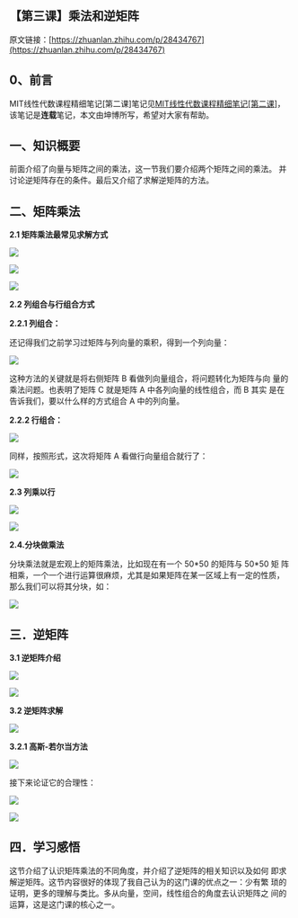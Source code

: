 ## 【第三课】乘法和逆矩阵

原文链接：[https://zhuanlan.zhihu.com/p/28434767](https://zhuanlan.zhihu.com/p/28434767)

## **0、前言**

MIT线性代数课程精细笔记\[第二课\]笔记见[MIT线性代数课程精细笔记\[第二课\]](https://zhuanlan.zhihu.com/p/28325166)，该笔记是**连载**笔记，本文由坤博所写，希望对大家有帮助。

## **一、知识概要**

前面介绍了向量与矩阵之间的乘法，这一节我们要介绍两个矩阵之间的乘法。 并讨论逆矩阵存在的条件。最后又介绍了求解逆矩阵的方法。

## **二、矩阵乘法**

**2.1 矩阵乘法最常见求解方式**

![](https://pic3.zhimg.com/80/v2-5d0fdb0414810845382a9f283b12d731_hd.jpg)

![](https://pic3.zhimg.com/80/v2-2912bad4f525784a77b8c461e9e162f7_hd.jpg)

![](https://pic3.zhimg.com/80/v2-488a238c3c057e45c979a70582c4521a_hd.jpg)

**2.2 列组合与行组合方式**

**2.2.1 列组合：**

还记得我们之前学习过矩阵与列向量的乘积，得到一个列向量：

![](https://pic1.zhimg.com/80/v2-b29078336d025f564df30b6560a6e789_hd.jpg)

这种方法的关键就是将右侧矩阵 B 看做列向量组合，将问题转化为矩阵与向 量的乘法问题。也表明了矩阵 C 就是矩阵 A 中各列向量的线性组合，而 B 其实 是在告诉我们，要以什么样的方式组合 A 中的列向量。

**2.2.2 行组合：**

![](https://pic3.zhimg.com/80/v2-8600f77bf53bb566a49719f36e2369b8_hd.jpg)

同样，按照形式，这次将矩阵 A 看做行向量组合就行了：

![](https://pic4.zhimg.com/80/v2-1360dcb636d42763f10d1af4ff6f4c11_hd.jpg)

**2.3 列乘以行**

![](https://pic3.zhimg.com/80/v2-00ab57746ba754703c28c0bced891c8e_hd.jpg)

![](https://pic2.zhimg.com/80/v2-011b6b7ef1c8f4b26a2d286e961b10d8_hd.jpg)

**2.4.分块做乘法**

分块乘法就是宏观上的矩阵乘法，比如现在有一个 50\*50 的矩阵与 50\*50 矩 阵相乘，一个一个进行运算很麻烦，尤其是如果矩阵在某一区域上有一定的性质， 那么我们可以将其分块，如：

![](https://pic4.zhimg.com/80/v2-f441757ba0162ca47c7b8aad2024c339_hd.jpg)

## **三．逆矩阵**

**3.1 逆矩阵介绍**

![](https://pic1.zhimg.com/80/v2-46da7cbf880189ee1ade342504bfb0bb_hd.jpg)

![](https://pic2.zhimg.com/80/v2-d6adc73d8a9b3aab3e784fab9619eba0_hd.jpg)

**3.2 逆矩阵求解**

![](https://pic4.zhimg.com/80/v2-f9e012a7fef233e9dfc72040eb04e831_hd.jpg)

**3.2.1 高斯-若尔当方法**

![](https://pic1.zhimg.com/80/v2-1f8c036555d701dc6b931af3b663429b_hd.jpg)

接下来论证它的合理性：

![](https://pic3.zhimg.com/80/v2-29e5adaf8d30f05a477f8b031ae5cb4b_hd.jpg)

![](https://pic1.zhimg.com/80/v2-f934e17322b30b6c8a12c2bb1eae6f3c_hd.jpg)

## **四．学习感悟**

这节介绍了认识矩阵乘法的不同角度，并介绍了逆矩阵的相关知识以及如何 即求解逆矩阵。这节内容很好的体现了我自己认为的这门课的优点之一：少有繁 琐的证明，更多的理解与类比。多从向量，空间，线性组合的角度去认识矩阵之 间的运算，这是这门课的核心之一。

